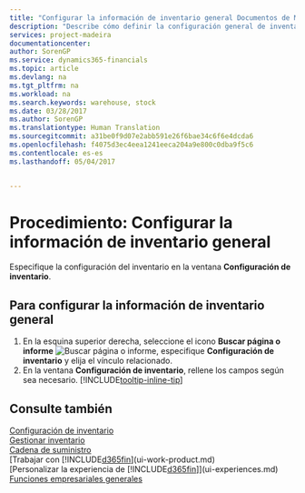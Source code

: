 ```yaml
---
title: "Configurar la información de inventario general Documentos de Microsoft"
description: "Describe cómo definir la configuración general de inventario, por ejemplo, las series numéricas y cómo utilizar los almacenes."
services: project-madeira
documentationcenter: 
author: SorenGP
ms.service: dynamics365-financials
ms.topic: article
ms.devlang: na
ms.tgt_pltfrm: na
ms.workload: na
ms.search.keywords: warehouse, stock
ms.date: 03/28/2017
ms.author: SorenGP
ms.translationtype: Human Translation
ms.sourcegitcommit: a31be0f9d07e2abb591e26f6bae34c6f6e4dcda6
ms.openlocfilehash: f4075d3ec4eea1241eeca204a9e800c0dba9f5c6
ms.contentlocale: es-es
ms.lasthandoff: 05/04/2017


---
```

# <a name="how-to-set-up-general-inventory-information"></a>Procedimiento: Configurar la información de inventario general
Especifique la configuración del inventario en la ventana **Configuración de inventario**.

## <a name="to-set-up-general-inventory-information"></a>Para configurar la información de inventario general
1. En la esquina superior derecha, seleccione el icono **Buscar página o informe** ![Buscar página o informe](media/ui-search/search_small.png "Icono Buscar página o informe"), especifique **Configuración de inventario** y elija el vínculo relacionado.
2. En la ventana **Configuración de inventario**, rellene los campos según sea necesario. [!INCLUDE[tooltip-inline-tip](includes/tooltip-inline-tip_md.md)]

## <a name="see-also"></a>Consulte también
[Configuración de inventario](inventory-setup-inventory.md)  
[Gestionar inventario](inventory-manage-inventory.md)  
[Cadena de suministro](madeira-supply-chain.md)  
[Trabajar con [!INCLUDE[d365fin](includes/d365fin_md.md)](ui-work-product.md)  
[Personalizar la experiencia de [!INCLUDE[d365fin](includes/d365fin_md.md)]](ui-experiences.md)  
[Funciones empresariales generales](ui-across-business-areas.md)

